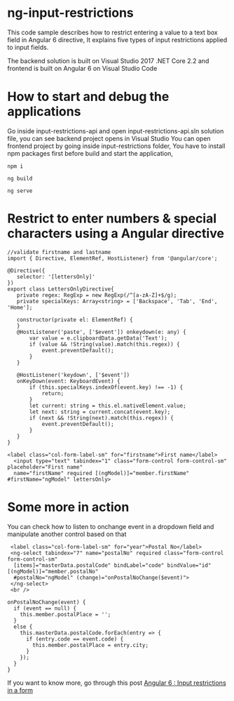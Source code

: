 # ng-input-restrictions

This code sample describes how to restrict entering a value to a text box field in Angular 6 directive, It explains five types of input restrictions applied to input fields.

The backend solution is built on Visual Studio 2017 .NET Core 2.2 and frontend is built on Angular 6 on Visual Studio Code

# How to start and debug the applications

Go inside input-restrictions-api and open input-restrictions-api.sln solution file, you can see backend project opens in Visual Studio
You can open frontend project by going inside input-restrictions folder, You have to install npm packages first before build and start the application,

``` npm i ```

``` ng build ```

```ng serve```

# Restrict to enter numbers & special characters using a Angular directive

 ```
 //validate firstname and lastname
import { Directive, ElementRef, HostListener} from '@angular/core';

@Directive({
    selector: '[lettersOnly]'
})
export class LettersOnlyDirective{
    private regex: RegExp = new RegExp(/^[a-zA-Z]+$/g);
    private specialKeys: Array<string> = ['Backspace', 'Tab', 'End', 'Home'];

    constructor(private el: ElementRef) {
    }
    @HostListener('paste', ['$event']) onkeydown(e: any) {
        var value = e.clipboardData.getData('Text');
        if (value && !String(value).match(this.regex)) {
            event.preventDefault();
        }
    }

    @HostListener('keydown', ['$event'])
    onKeyDown(event: KeyboardEvent) {
        if (this.specialKeys.indexOf(event.key) !== -1) {
            return;
        }
        let current: string = this.el.nativeElement.value;
        let next: string = current.concat(event.key);
        if (next && !String(next).match(this.regex)) {
            event.preventDefault();
        }
    }
}
```
```
<label class="col-form-label-sm" for="firstname">First name</label>
  <input type="text" tabindex="1" class="form-control form-control-sm" placeholder="First name" 
  name="firstName" required [(ngModel)]="member.firstName" #firstName="ngModel" lettersOnly>
```

# Some more in action

You can check how to listen to onchange event in a dropdown field and manipulate another control based on that
```
 <label class="col-form-label-sm" for="year">Postal No</label>
 <ng-select tabindex="7" name="postalNo" required class="form-control form-control-sm" 
  [items]="masterData.postalCode" bindLabel="code" bindValue="id" [(ngModel)]="member.postalNo" 
  #postalNo="ngModel" (change)="onPostalNoChange($event)">
 </ng-select>
 <br />
```

```
onPostalNoChange(event) {
  if (event == null) {
    this.member.postalPlace = '';
  }
  else {
    this.masterData.postalCode.forEach(entry => {
      if (entry.code == event.code) {
        this.member.postalPlace = entry.city;
      }
    });
  }
}
```
If you want to know more, go through this post [Angular 6 : Input restrictions in a form](https://social.technet.microsoft.com/wiki/contents/articles/52291.angular-6-input-restrictions-in-a-form.aspx) 
